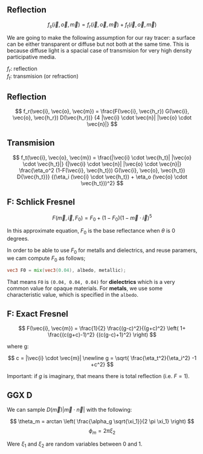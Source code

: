 Reflection
---

$$
f_s(\vec{i}, \vec{o}, \vec{m}) = f_r(\vec{i}, \vec{o}, \vec{m}) + f_t(\vec{i}, \vec{o}, \vec{m})
$$

We are going to make the following assumption for our ray tracer: a surface can be either transparent or diffuse but not both at the same time. This is because diffuse light is a spacial case of transmision for very high density participative media.

$f_r$: reflection <br>
$f_t$: transmision (or refraction)<br>

Reflection
---

$$
f_r(\vec{i}, \vec{o}, \vec{m}) =
\frac{F(\vec{i}, \vec{h_r}) G(\vec{i}, \vec{o}, \vec{h_r}) D(\vec{h_r})}
{4 |\vec{i} \cdot \vec{n}| |\vec{o} \cdot \vec{n}|}
$$

Transmision
---

$$
f_t(\vec{i}, \vec{o}, \vec{m}) =
\frac{|\vec{i} \cdot \vec{h_t}| |\vec{o} \cdot \vec{h_t}|}
{|\vec{i} \cdot \vec{n}| |\vec{o} \cdot \vec{n}|}
\frac{\eta_o^2 (1-F(\vec{i}, \vec{h_t})) G(\vec{i}, \vec{o}, \vec{h_t}) D{\vec{h_t}}}
{(\eta_i (\vec{i} \cdot \vec{h_t}) + \eta_o (\vec{o} \cdot \vec{h_t}))^2}
$$

F: Schlick Fresnel
---
$$
F(\vec{m}, \vec{i}, F_0) = F_0 + (1 - F_0)  (1 - \vec{m} \cdot \vec{i})^5
$$

In this approximate equation, $F_0$ is the base reflectance when $\theta$ is 0 degrees.

In order to be able to use $F_0$ for metalls and dielectrics, and reuse paramers, we cam compute $F_0$ as follows;

```glsl
vec3 F0 = mix(vec3(0.04), albedo, metallic);
```

That means `F0` is `(0.04, 0.04, 0.04)` for **dielectrics** which is a very common value for opaque materials. For **metals**, we use some characteristic value, which is specified in the `albedo`.



F: Exact Fresnel
---

$$
F(\vec{i}, \vec{m}) =
\frac{1}{2}
\frac{(g-c)^2}{(g+c)^2}
\left( 1+
\frac{(c(g+c)-1)^2}
{(c(g-c)+1)^2}
\right)
$$

where g:

$$
c = |\vec{i} \cdot \vec{m}| \newline
g = \sqrt{ \frac{\eta_t^2}{\eta_i^2} -1 +c^2}
$$

Important: if $g$ is imaginary, that means there is total reflection (i.e. $F = 1$).

GGX D
----
We can sample $D(\vec{m}) |\vec{m} \cdot \vec{n}|$ with the following:

$$
\theta_m = arctan \left( \frac{\alpha_g \sqrt{\xi_1}}{2 \pi \xi_1} \right)
$$
$$
\phi_m = 2 \pi \xi_2
$$

Were $\xi_1$ and $\xi_2$ are random variables between 0 and 1.

